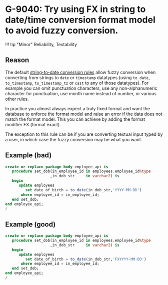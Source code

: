 # G-9040: Try using FX in string to date/time conversion format model to avoid fuzzy conversion.

!!! tip "Minor"
    Reliability, Testability

## Reason

The default [string-to-date conversion rules](https://docs.oracle.com/en/database/oracle/oracle-database/21/sqlrf/Format-Models.html#GUID-5B755E80-3CB2-4901-BBCF-F0FC764E0BB5) allow fuzzy conversion when converting from strings to `date` or `timestamp` datatypes (using `to_date`, `to_timestamp`, `to_timestamp_tz` or `cast` to any of those datatypes). For example you can omit punctuation characters, use any non-alphanumeric character for punctuation, use month name instead of number, or various other rules.

In practice you almost always expect a truly fixed format and want the database to enforce the format model and raise an error if the data does not match the format model. This you can achieve by adding the format modifier FX (format exact).

The exception to this rule can be if you are converting textual input typed by a user, in which case the fuzzy conversion may be what you want.

## Example (bad)

``` sql
create or replace package body employee_api is
   procedure set_dob(in_employee_id in employees.employee_id%type
                    ,in_dob_str     in varchar2) is
   begin
      update employees
         set date_of_birth = to_date(in_dob_str,'YYYY-MM-DD')
       where employee_id = in_employee_id;
   end set_dob;
end employee_api;
/
```

## Example (good)

``` sql
create or replace package body employee_api is
   procedure set_dob(in_employee_id in employees.employee_id%type
                    ,in_dob_str     in varchar2) is
   begin
      update employees
         set date_of_birth = to_date(in_dob_str,'FXYYYY-MM-DD')
       where employee_id = in_employee_id;
   end set_dob;
end employee_api;
/
```